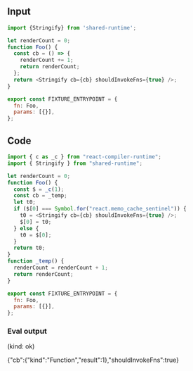 
## Input

```javascript
import {Stringify} from 'shared-runtime';

let renderCount = 0;
function Foo() {
  const cb = () => {
    renderCount += 1;
    return renderCount;
  };
  return <Stringify cb={cb} shouldInvokeFns={true} />;
}

export const FIXTURE_ENTRYPOINT = {
  fn: Foo,
  params: [{}],
};

```

## Code

```javascript
import { c as _c } from "react-compiler-runtime";
import { Stringify } from "shared-runtime";

let renderCount = 0;
function Foo() {
  const $ = _c(1);
  const cb = _temp;
  let t0;
  if ($[0] === Symbol.for("react.memo_cache_sentinel")) {
    t0 = <Stringify cb={cb} shouldInvokeFns={true} />;
    $[0] = t0;
  } else {
    t0 = $[0];
  }
  return t0;
}
function _temp() {
  renderCount = renderCount + 1;
  return renderCount;
}

export const FIXTURE_ENTRYPOINT = {
  fn: Foo,
  params: [{}],
};

```
      
### Eval output
(kind: ok) <div>{"cb":{"kind":"Function","result":1},"shouldInvokeFns":true}</div>
